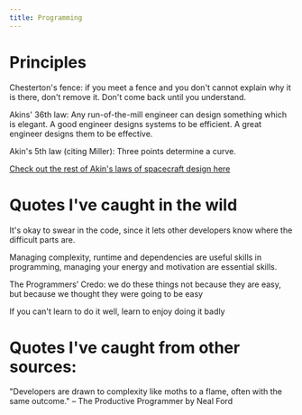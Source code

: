 ```yaml
---
title: Programming 
---
```


# Principles
Chesterton's fence: if you meet a fence and you don't cannot explain why it is there, don't remove it. Don't come back until you understand.

Akins' 36th law: Any run-of-the-mill engineer can design something which is elegant. A good engineer designs systems to be efficient. A great engineer designs them to be effective.

Akin's 5th law (citing Miller): Three points determine a curve. 

<a href="https://spacecraft.ssl.umd.edu/akins_laws.html">Check out the rest of Akin's laws of spacecraft design here</a>

# Quotes I've caught in the wild
It's okay to swear in the code, since it lets other developers know where the difficult parts are.

Managing complexity, runtime and dependencies are useful skills in programming, managing your energy and motivation are essential skills.

The Programmers’ Credo: we do these things not because they are easy, but because we thought they were going to be easy

If you can't learn to do it well, learn to enjoy doing it badly

# Quotes I've caught from other sources:
"Developers are drawn to complexity like moths to a flame, often with the same outcome." – The Productive Programmer by Neal Ford

